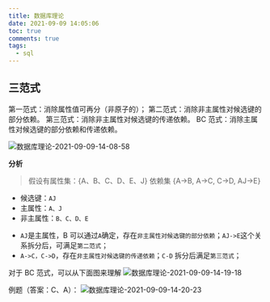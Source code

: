 ```yaml
---
title: 数据库理论
date: 2021-09-09 14:05:06
toc: true
comments: true
tags:
  - sql
---
```


## 三范式

第一范式：消除属性值可再分（非原子的）；
第二范式：消除非主属性对候选键的部分依赖。
第三范式：消除非主属性对候选键的传递依赖。
BC 范式：消除主属性对候选键的部分依赖和传递依赖。

![数据库理论-2021-09-09-14-08-58](http://cdn.lyloou.com/img/数据库理论-2021-09-09-14-08-58.png)

**分析**

> 假设有属性集：{A、B、C、D、E、J}
> 依赖集 {A->B, A->C, C->D, AJ->E}

- 候选键：`AJ`
- 主属性：`A、J`
- 非主属性：`B、C、D、E`

* `AJ`是主属性，B 可以通过`A`确定，存在`非主属性对候选键的部分依赖`；`AJ->E`这个关系拆分后，可满足`第二范式`；
* `A->C，C->D`，存在`非主属性对候选键的传递依赖`；`C-D` 拆分后满足`第三范式`；

对于 BC 范式，可以从下面图来理解
![数据库理论-2021-09-09-14-19-18](http://cdn.lyloou.com/img/数据库理论-2021-09-09-14-19-18.png)

例题（答案：C、A）：
![数据库理论-2021-09-09-14-20-23](http://cdn.lyloou.com/img/数据库理论-2021-09-09-14-20-23.png)
